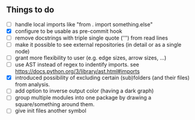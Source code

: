 ## Things to do
- [ ] handle local imports like "from . import something.else"
- [x] configure to be usable as pre-commit hook
- [ ] remove docstrings with triple single quote (''') from read lines
- [ ] make it possible to see external repositories (in detail or as a single node)
- [ ] grant more flexibility to user (e.g. edge sizes, arrow sizes, ...)
- [ ] use AST instead of regex to indentify imports. see https://docs.python.org/3/library/ast.html#imports
- [x] introduced possibility of excluding certain (sub)folders (and their files) from analysis.
- [ ] add option to inverse output color (having a dark graph)
- [ ] group multiple modules into one package by drawing a square/something around them.
- [ ] give init files another symbol 
